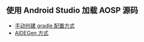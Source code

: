 ## 使用 Android Studio 加载 AOSP 源码

- [手动创建 gradle 配置方式](./as_tip_1.md)
- [AIDEGen 方式](./as_from_aidegen.md)